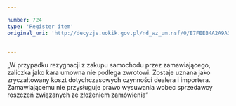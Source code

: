 ```yaml
---

number: 724
type: 'Register item'
original_uri: 'http://decyzje.uokik.gov.pl/nd_wz_um.nsf/0/E7FEEB4A2A9A3F7FC12572DD00329680?OpenDocument'


---
```


„W przypadku rezygnacji z zakupu samochodu przez zamawiającego, zaliczka jako kara umowna nie podlega zwrotowi. Zostaje uznana jako zryczałtowany koszt dotychczasowych czynności dealera i importera. Zamawiającemu nie przysługuje prawo wysuwania wobec sprzedawcy roszczeń związanych ze złożeniem zamówienia”
